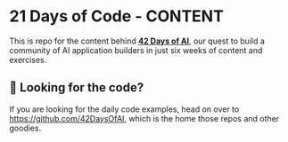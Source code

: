 # 21 Days of Code - CONTENT

This is repo for the content behind [**42 Days of AI**](https://42DaysOfAi.com), our quest to build a community of AI
application builders in just six weeks of content and exercises.

## 🚀 Looking for the code?

If you are looking for the daily code examples, head on over to https://github.com/42DaysOfAI, which is the home those repos and other goodies.



